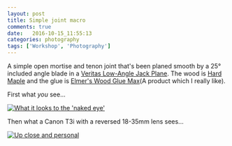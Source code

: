 ```yaml
---
layout: post
title: Simple joint macro
comments: true
date:   2016-10-15_11:55:13 
categories: photography
tags: ['Workshop', 'Photography']
---
```


A simple open mortise and tenon joint that's been planed smooth by a 25° included angle blade in a [Veritas Low-Angle Jack Plane](http://www.leevalley.com/US/Wood/page.aspx?p=49708&cat=1,41182,52515). The wood is [Hard Maple](http://www.wood-database.com/hard-maple/) and the glue is [Elmer's Wood Glue Max](http://elmers.com/product/detail/e7300)(A product which I really like).

First what _you_ see...

[![What it looks to the 'naked eye'](/assets/Macro/Thumbnails/FarMaple.jpg)](/assets/Macro/FarMaple.jpg)

Then what a Canon T3i with a reversed 18-35mm lens sees...

[![Up close and personal](/assets/Macro/Thumbnails/CloseMaple.jpg)](/assets/Macro/CloseMaple.jpg)
